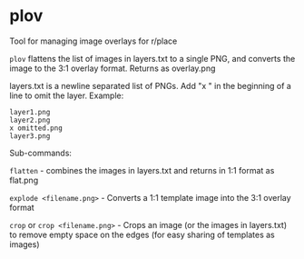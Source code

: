 # plov
Tool for managing image overlays for r/place

`plov` flattens the list of images in layers.txt to a single PNG, and converts the image to the 3:1 overlay format. Returns as overlay.png

layers.txt is a newline separated list of PNGs. Add "x " in the beginning of a line to omit the layer. Example:

```
layer1.png
layer2.png
x omitted.png
layer3.png
```

Sub-commands:

`flatten` - combines the images in layers.txt and returns in 1:1 format as flat.png

`explode <filename.png>` - Converts a 1:1 template image into the 3:1 overlay format

`crop` or `crop <filename.png>` - Crops an image (or the images in layers.txt) to remove empty space on the edges (for easy sharing of templates as images)
